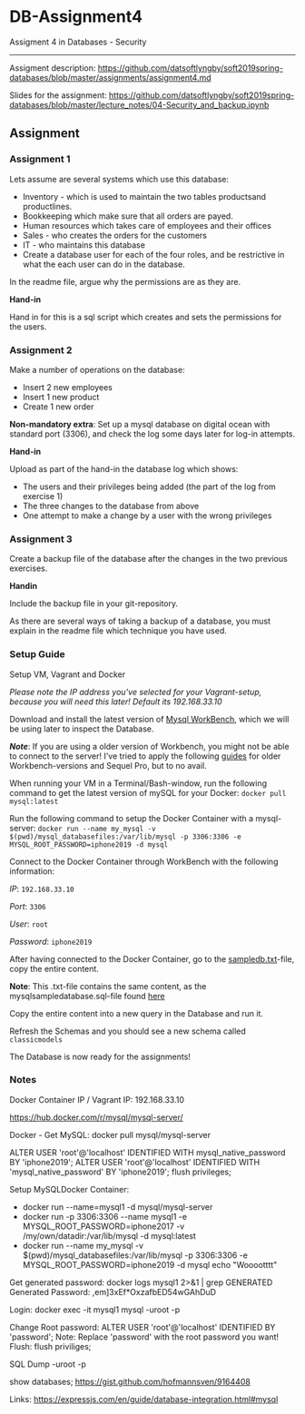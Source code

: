 # DB-Assignment4
Assigment 4 in Databases - Security

-----

Assigment description: https://github.com/datsoftlyngby/soft2019spring-databases/blob/master/assignments/assignment4.md

Slides for the assignment: https://github.com/datsoftlyngby/soft2019spring-databases/blob/master/lecture_notes/04-Security_and_backup.ipynb

## Assignment

### Assignment 1

Lets assume are several systems which use this database:

- Inventory - which is used to maintain the two tables productsand productlines.
- Bookkeeping which make sure that all orders are payed.
- Human resources which takes care of employees and their offices
- Sales - who creates the orders for the customers
- IT - who maintains this database
- Create a database user for each of the four roles, and be restrictive in what the each user can do in the database.

In the readme file, argue why the permissions are as they are.

**Hand-in**

Hand in for this is a sql script which creates and sets the permissions for the users.


### Assignment 2

Make a number of operations on the database:

- Insert 2 new employees
- Insert 1 new product
- Create 1 new order

**Non-mandatory extra**: Set up a mysql database on digital ocean with standard port (3306), and check the log some days later for log-in attempts.

**Hand-in**

Upload as part of the hand-in the database log which shows:

- The users and their privileges being added (the part of the log from exercise 1)
- The three changes to the database from above
- One attempt to make a change by a user with the wrong privileges

### Assignment 3

Create a backup file of the database after the changes in the two previous exercises.


**Handin**

Include the backup file in your git-repository.

As there are several ways of taking a backup of a database, you must explain in the readme file which technique you have used.

### Setup Guide

Setup VM, Vagrant and Docker

*Please note the IP address you've selected for your Vagrant-setup, because you will need this later! Default its 192.168.33.10*

Download and install the latest version of [Mysql WorkBench](https://dev.mysql.com/downloads/workbench/), which we will be using later to inspect the Database.

***Note***: If you are using a older version of Workbench, you might not be able to connect to the server!
I've tried to apply the following [guides](https://stackoverflow.com/questions/50093144/mysql-8-0-client-does-not-support-authentication-protocol-requested-by-server) for older Workbench-versions and Sequel Pro, but to no avail. 


When running your VM in a Terminal/Bash-window, run the following command to get the latest version of mySQL for your Docker:
`docker pull mysql:latest`

Run the following command to setup the Docker Container with a mysql-server:
`docker run --name my_mysql -v $(pwd)/mysql_databasefiles:/var/lib/mysql -p 3306:3306 -e MYSQL_ROOT_PASSWORD=iphone2019 -d mysql`

Connect to the Docker Container through WorkBench with the following information:

*IP*: `192.168.33.10`

*Port*: `3306`

*User*: `root`

*Password*: `iphone2019`

After having connected to the Docker Container, go to the [sampledb.txt](https://github.com/radeonxray/DB-Assignment4/blob/master/sampledb.txt)-file, copy the entire content.

**Note**: This .txt-file contains the same content, as the mysqlsampledatabase.sql-file found [here](http://www.mysqltutorial.org/mysql-sample-database.aspx)

Copy the entire content into a new query in the Database and run it. 

Refresh the Schemas and you should see a new schema called `classicmodels`

The Database is now ready for the assignments!


### Notes

Docker Container IP / Vagrant IP: 192.168.33.10

https://hub.docker.com/r/mysql/mysql-server/

Docker - Get MySQL: docker pull mysql/mysql-server 

ALTER USER 'root'@'localhost' IDENTIFIED WITH mysql_native_password BY 'iphone2019';
ALTER USER 'root'@'localhost' IDENTIFIED WITH 'mysql_native_password' BY 'iphone2019';
flush privileges;

Setup MySQLDocker Container: 
- docker run --name=mysql1 -d mysql/mysql-server
- docker run -p 3306:3306 --name mysql1 -e MYSQL_ROOT_PASSWORD=iphone2017 -v /my/own/datadir:/var/lib/mysql -d mysql:latest
- docker run --name my_mysql -v $(pwd)/mysql_databasefiles:/var/lib/mysql -p 3306:3306 -e MYSQL_ROOT_PASSWORD=iphone2019 -d mysql
echo "Wooootttt"

Get generated password: docker logs mysql1 2>&1 | grep GENERATED
Generated Password: ,em]3xEf*OxzafbED54wGAhDuD

Login: docker exec -it mysql1 mysql -uroot -p

Change Root password: ALTER USER 'root'@'localhost' IDENTIFIED BY 'password';
Note: Replace 'password' with the root password you want!
Flush: flush priviliges;



SQL Dump
-uroot -p 

show databases;
https://gist.github.com/hofmannsven/9164408

Links: https://expressjs.com/en/guide/database-integration.html#mysql 
